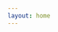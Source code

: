 ```yaml
---
layout: home
---
```



<PageIframe top="0px" src="http://ued.fpi-inc.site/fpi-charts-gallery"></PageIframe>